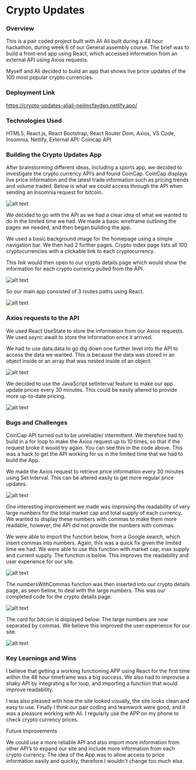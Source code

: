 # Crypto Updates

### Overview

This is a pair coded project built with Ali Ali built during a 48 hour hackathon, during week 6 of our General assembly course. The brief was to build a front-end app using React, which accessed information from an external API using Axios requests.

Myself and Ali decided to build an app that shows live price updates of the 100 most popular crypto currencies. 


### Deployment Link

https://crypto-updates-aliali-neilmcfayden.netlify.app/


### Technologies Used

HTML5, React.js, React Bootstrap, React Router Dom, Axios, VS Code, Insomnia, Netlify, External API: Coincap API


### Building the Crypto Updates App 

After brainstorming different ideas, including a sports app, we decided to investigate the crypto currency API’s and found CoinCap. CoinCap displays live price information and the latest trade information such as pricing trends and volume traded. Below is what we could access through the API when sending an Insomnia request for bitcoin. 


![alt text](/assets/project1-1.png)


We decided to go with the API as we had a clear idea of what we wanted to do in the limited time we had. We made a basic wireframe outlining the pages we needed, and then began building the app. 

We used a basic background image for the homepage using a simple navigation bar. We then had 2 further pages. Crypto index page lists all 100 cryptocurrencies with a clickable link to each cryptocurrency. 

This link would then open to our crypto details page which would show the information for each crypto currency pulled from the API. 


![alt text](/assets/project2-2.png)


So our main app consisted of 3 routes paths using React. 


![alt text](/assets/project2-3.png)


### Axios requests to the API

We used React UseState to store the information from our Axios requests. We used async await to store the information once it arrived. 

We had to use data.data to go dig down one further level into the API to access the data we wanted. This is because the data was stored in an object inside or an array that was nested inside of an object. 


![alt text](/assets/project2-5.png)


We decided to use the JavaScript setInterval feature to make our app update prices every 30 minutes. This could be easily altered to provide more up-to-date pricing. 


![alt text](/assets/project2-6.png)


### Bugs and Challenges


CoinCap API turned out to be unreliable/ intermittent. We therefore had to build in a for loop to make the Axios request up to 10 times, so that if the request broke it would try again. You can see this in the code above. This was a hack to get the API working for us in the limited time that we had to build the App. 

We made the Axios request to retrieve price information every 30 minutes using Set Interval. This can be altered easily to get more regular price updates. 


![alt text](/assets/project2-7.png)


One interesting improvement we made was improving the readability of very large numbers for the total market cap and total supply of each currency. We wanted to display these numbers with commas to make them more readable, however, the API did not provide the numbers with commas.

We were able to import the function below, from a Google search, which insert commas into numbers. Again, this was a quick fix given the limited time we had. We were able to use this function with market cap, max supply and current supply. The function is below. This improves the readability and user experience for our site. 


![alt text](/assets/project2-8.png)


The numbersWithCommas function was then inserted into our crypto details page, as seen below, to deal with the large numbers. This was our completed code for the crypto details page. 


![alt text](/assets/project2-9.png)


The card for bitcoin is displayed below. The large numbers are now separated by commas. We believe this improved the user experience for our site. 


![alt text](/assets/project2-10.png)


### Key Learnings and Wins

I believe that getting a working functioning APP using React for the first time within the 48 hour timeframe was a big success. We also had to improvise a shaky API by integrating a for loop, and importing a function that would improve readability. 

I was also pleased with how the site looked visually, the site looks clean and easy to use. Finally I think our pair coding and teamwork were good, and it was a pleasure working with Ali. I regularly use the APP on my phone to check crypto currency prices.

Future Improvements

We could use a more reliable API and also import more information from other API’s to expand our site and include more information from each crypto currency. The idea of the App was to allow access to price information easily and quickly, therefore I wouldn't change too much else. 


